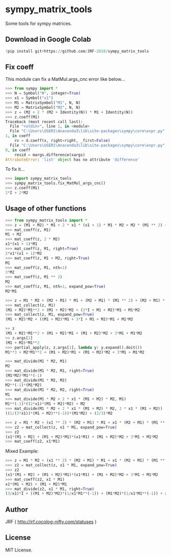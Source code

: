 # sympy_matrix_tools

<!-- Time-stamp: "2022-04-29T07:02:09Z" -->

Some tools for sympy matrices.

## Download in Google Colab

``` python
!pip install git+https://github.com/JRF-2018/sympy_matrix_tools
```

## Fix coeff

This module can fix a MatMul.args_cnc error like below...

``` python
>>> from sympy import *
>>> N = Symbol("N", integer=True)
>>> x1 = Symbol("x1")
>>> M1 = MatrixSymbol("M1", N, N)
>>> M2 = MatrixSymbol("M2", N, N)
>>> z = (M2 + 2 * (M2 + Identity(N)) * M1 + Identity(N))
>>> z.coeff(M1)
Traceback (most recent call last):
  File "<stdin>", line 1, in <module>
  File "C:\Users\USER1\Anaconda3\lib\site-packages\sympy\core\expr.py", line 156
1, in coeff
    rv = d.coeff(x, right=right, _first=False)
  File "C:\Users\USER1\Anaconda3\lib\site-packages\sympy\core\expr.py", line 157
8, in coeff
    resid = margs.difference(xargs)
AttributeError: 'list' object has no attribute 'difference'
```

To fix it...

``` python
>>> import sympy_matrix_tools
>>> sympy_matrix_tools.fix_MatMul_args_cnc()
>>> z.coeff(M1)
2*I + 2*M2
```


## Usage of other functions

```python
>>> from sympy_matrix_tools import *
>>> z = (M1 + M2) * M1 + 2 * x1 * (x1 + 1) * M1 * M2 + M2 * (M1 ** 2) + 3 * M2 * M1
>>> mat_coeff(z, M1)
M1 + M2
>>> mat_coeff(z, 2 * M2)
x1*(x1 + 1)*M1
>>> mat_coeff(z, M1, right=True)
2*x1*(x1 + 1)*M2
>>> mat_coeff(z, M1 + M2, right=True)
M1
>>> mat_coeff(z, M1, nth=1)
3*M2
>>> mat_coeff(z, M1 ** 2)
M2
>>> mat_coeff(z, M1, nth=1, expand_pow=True)
M2*M1
```

```python
>>> z = M1 * M2 + (M2 + M1) * M1 + (M2 + M1) * (M1 ** 2) + (M2 + M1) * M2 + 3 * M1
>>> mat_collect(z, M1)
(M1 + M2)*M1**2 + (M1 + M2)*M2 + (3*I + M1 + M2)*M1 + M1*M2
>>> mat_collect(z, M1, expand_pow=True)
(M1 + M2)*M2 + ((M1 + M2)*M1 + 3*I + M1 + M2)*M1 + M1*M2
```

```python
>> z
(M1 + M2)*M1**2 + (M1 + M2)*M1 + (M1 + M2)*M2 + 3*M1 + M1*M2
>> z.args[1]
(M1 + M2)*M1**2
>>> partial_apply(z, z.args[1], lambda y: y.expand().doit())
M1**3 + M2*M1**2 + (M1 + M2)*M1 + (M1 + M2)*M2 + 3*M1 + M1*M2
```

```python
>>> mat_divide(M1 * M2, M1)
M2
>>> mat_divide(M1 * M2, M1, right=True)
(M1*M2)*M1**(-1)
>>> mat_divide(M1 * M2, M2)
M2**(-1)*(M1*M2)
>>> mat_divide(M1 * M2, M2, right=True)
M1
>>> mat_divide(M1 * M2 + 2 * x1 * (M1 + M2) * M2, M1)
M1**(-1)*((2*x1)*(M1 + M2)*M2) + M2
>>> mat_divide(M1 * M2 + 2 * x1 * (M1 + M2) * M2, 3 * x1 * (M1 + M2))
((1/(3*x1))*(M1 + M2)**(-1))*(M1*M2) + (2/3)*M2
```

```python
>>> z = M1 * M2 + (x1 ** 2) * (M2 + M1) * M1 + x1 * (M2 + M1) * (M1 ** 2) + (M2 + M1) * M2 + 3 * M1
>>> z2 = mat_collect(z, x1 * M1, expand_pow=True)
>>> z2
(x1*(M1 + M2) + (M1 + M2)*M1)*(x1*M1) + (M1 + M2)*M2 + 3*M1 + M1*M2
>>> mat_coeff(z2, x1*M1)
```

Mixed Example:

```python
>>> z = M1 * M2 + (x1 ** 2) * (M2 + M1) * M1 + x1 * (M2 + M1) * (M1 ** 2) + (M2 + M1) * M2 + 3 * M1
>>> z2 = mat_collect(z, x1 * M1, expand_pow=True)
>>> z2
(x1*(M1 + M2) + (M1 + M2)*M1)*(x1*M1) + (M1 + M2)*M2 + 3*M1 + M1*M2
>>> mat_coeff(z2, x1 * M1)
x1*(M1 + M2) + (M1 + M2)*M1
>>> mat_divide(z2, x1 * M1, right=True)
(3/x1)*I + ((M1 + M2)*M2)*(1/x1*M1**(-1)) + (M1*M2)*(1/x1*M1**(-1)) + x1*(M1 + M2) + (M1 + M2)*M1
```

## Author

JRF ( http://jrf.cocolog-nifty.com/statuses )


## License

MIT License.

